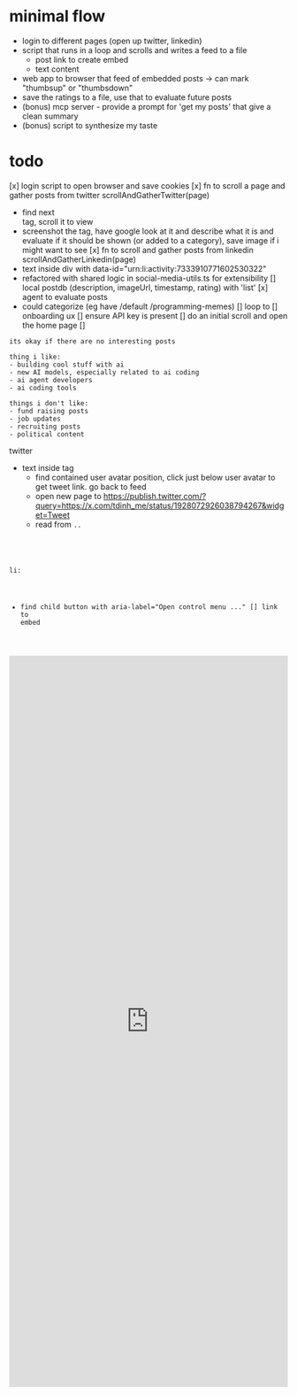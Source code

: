 # minimal flow
- login to different pages (open up twitter, linkedin)
- script that runs in a loop and scrolls and writes a feed to a file
  - post link to create embed
  - text content
- web app to browser that feed of embedded posts -> can mark "thumbsup" or "thumbsdown"
- save the ratings to a file, use that to evaluate future posts
- (bonus) mcp server - provide a prompt for 'get my posts' that give a clean summary
- (bonus) script to synthesize my taste

# todo
[x] login script to open browser and save cookies
[x] fn to scroll a page and gather posts from twitter scrollAndGatherTwitter(page)
  - find next <article> tag, scroll it to view
  - screenshot the tag, have google look at it and describe what it is and evaluate if it should be shown (or added to a category), save image if i might want to see
[x] fn to scroll and gather posts from linkedin scrollAndGatherLinkedin(page)
  - text inside div with data-id="urn:li:activity:7333910771602530322"
  - refactored with shared logic in social-media-utils.ts for extensibility
[] local postdb (description, imageUrl, timestamp, rating) with 'list'
[x] agent to evaluate posts
  - could categorize (eg have /default /programming-memes)
[] loop to 
[] onboarding ux
  [] ensure API key is present
  [] do an initial scroll and open the home page
  [] 



```
its okay if there are no interesting posts

thing i like:
- building cool stuff with ai
- new AI models, especially related to ai coding
- ai agent developers
- ai coding tools

things i don't like:
- fund raising posts
- job updates
- recruiting posts
- political content
```


twitter
- text inside  tag
  - find contained user avatar position, click just below user avatar to get tweet link. go back to feed
  - open new page to https://publish.twitter.com/?query=https://x.com/tdinh_me/status/1928072926038794267&widget=Tweet
  - read from <code class="EmbedCode-code">..

li:
  - find child button with aria-label="Open control menu ..."
  [] link to embed
  <iframe src="https://www.linkedin.com/embed/feed/update/urn:li:share:7333894278835838976" height="1322" width="504" frameborder="0" allowfullscreen="" title="Embedded post"></iframe>